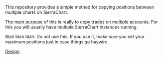 This repository provides a simple method for copying positions between multiple charts on SierraChart.

The main purpose of this is really to copy trades on multiple accounts. For this you will usually have multiple SierraChart instances running.

Blah blah blah. Do not use this. If you use it, make sure you set your maximum positions just in case things go haywire.

[Design](./dev/design.md)
